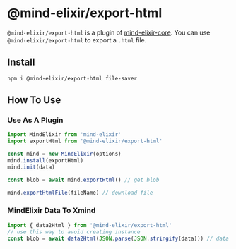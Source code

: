 # @mind-elixir/export-html

`@mind-elixir/export-html` is a plugin of [mind-elixir-core](https://github.com/ssshooter/mind-elixir-core). You can use `@mind-elixir/export-html` to export a `.html` file.

## Install

```
npm i @mind-elixir/export-html file-saver
```

## How To Use

### Use As A Plugin

```javascript
import MindElixir from 'mind-elixir'
import exportHtml from '@mind-elixir/export-html'

const mind = new MindElixir(options)
mind.install(exportHtml)
mind.init(data)

const blob = await mind.exportHtml() // get blob

mind.exportHtmlFile(fileName) // download file
```

### MindElixir Data To Xmind

```javascript
import { data2Html } from '@mind-elixir/export-html'
// use this way to avoid creating instance
const blob = await data2Html(JSON.parse(JSON.stringify(data))) // data returned by getAllData()
```
